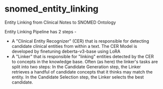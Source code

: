 # snomed_entity_linking
Entity Linking from Clinical Notes to SNOMED Ontology

Entity Linking Pipeline has 2 steps - 
* A "Clinical Entity Recognizer" (CER) that is responsible for detecting candidate clinical entities from within a text. The CER Model is developed by finetuning deberta-v3-base using LoRA
* A "Linker" that is responsible for "linking" entities detected by the CER to concepts in the knowledge base. Often (as here) the linker's tasks are split into two steps:
In the Candidate Generation step, the Linker retrieves a handful of candidate concepts that it thinks may match the entity.
In the Candidate Selection step, the Linker selects the best candidate.
